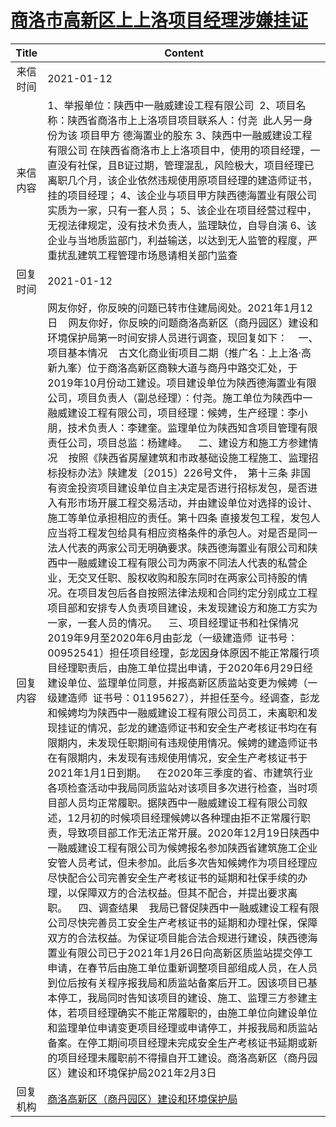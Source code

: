 # <a href="http://www.shangluo.gov.cn/zmhd/ldxxxx.jsp?urltype=leadermail.LeaderMailContentUrl&wbtreeid=1112&leadermailid=6803">商洛市高新区上上洛项目经理涉嫌挂证</a>
| Title |                                                                                                                                                                                                                                                                                                                                                                                                                                                                                                                                                                                                                                                                                                                                               Content                                                                                                                                                                                                                                                                                                                                                                                                                                                                                                                                                                                                                                                                                                                                                |
|:-----:|------------------------------------------------------------------------------------------------------------------------------------------------------------------------------------------------------------------------------------------------------------------------------------------------------------------------------------------------------------------------------------------------------------------------------------------------------------------------------------------------------------------------------------------------------------------------------------------------------------------------------------------------------------------------------------------------------------------------------------------------------------------------------------------------------------------------------------------------------------------------------------------------------------------------------------------------------------------------------------------------------------------------------------------------------------------------------------------------------------------------------------------------------------------------------------------------------------------------------------------------------------------------------------------------------------------------------------------------------------------------------------------------------------------------------------------------------------------------------------------------------|
| 来信时间  | 2021-01-12                                                                                                                                                                                                                                                                                                                                                                                                                                                                                                                                                                                                                                                                                                                                                                                                                                                                                                                                                                                                                                                                                                                                                                                                                                                                                                                                                                                                                                                                                           |
| 来信内容  | 1、举报单位：陕西中一融威建设工程有限公司  2、项目名称：陕西省商洛市上上洛项目项目联系人：付尧  此人另一身份为该 项目甲方 德海置业的股东 3、陕西中一融威建设工程有限公司 在陕西省商洛市上上洛项目中，使用的项目经理，一直没有社保，且B证过期，管理混乱，风险极大，项目经理已离职几个月，该企业依然违规使用原项目经理的建造师证书，挂的项目经理； 4、该企业与项目甲方陕西德海置业有限公司实质为一家，只有一套人员； 5、该企业在项目经营过程中，无视法律规定，没有技术负责人，监理缺位，自导自演 6、该企业与当地质监部门，利益输送，以达到无人监管的程度，严重扰乱建筑工程管理市场恳请相关部门监查                                                                                                                                                                                                                                                                                                                                                                                                                                                                                                                                                                                                                                                                                                                                                                                                                                                                                                                                                                                                                                                                                                                                                                                            |
| 回复时间  | 2021-01-12                                                                                                                                                                                                                                                                                                                                                                                                                                                                                                                                                                                                                                                                                                                                                                                                                                                                                                                                                                                                                                                                                                                                                                                                                                                                                                                                                                                                                                                                                           |
| 回复内容  | 网友你好，你反映的问题已转市住建局阅处。2021年1月12日    网友你好，你反映的问题商洛高新区（商丹园区）建设和环境保护局第一时间安排人员进行调查，现回复如下：    一、项目基本情况    古文化商业街项目二期（推广名：上上洛·高新九峯）位于商洛高新区商鞅大道与商丹中路交汇处，于2019年10月份动工建设。项目建设单位为陕西德海置业有限公司，项目负责人（副总经理）：付尧。施工单位为陕西中一融威建设工程有限公司，项目经理：候娉，生产经理：李小朋，技术负责人：李建奎。监理单位为陕西知含项目管理有限责任公司，项目总监：杨建峰。    二、建设方和施工方参建情况    按照《陕西省房屋建筑和市政基础设施工程施工、监理招标投标办法》陕建发〔2015〕226号文件，　第十三条 非国有资金投资项目建设单位自主决定是否进行招标发包，是否进入有形市场开展工程交易活动，并由建设单位对选择的设计、施工等单位承担相应的责任。第十四条 直接发包工程，发包人应当将工程发包给具有相应资格条件的承包人。对是否是同一法人代表的两家公司无明确要求。陕西德海置业有限公司和陕西中一融威建设工程有限公司为两家不同法人代表的私营企业，无交叉任职、股权收购和股东同时在两家公司持股的情况。在项目发包后各自按照法律法规和合同约定分别成立工程项目部和安排专人负责项目建设，未发现建设方和施工方实为一家，一套人员的情况。    三、项目经理证书和社保情况    2019年9月至2020年6月由彭龙（一级建造师  证书号：00952541）担任项目经理，彭龙因身体原因不能正常履行项目经理职责后，由施工单位提出申请，于2020年6月29日经建设单位、监理单位同意，并报高新区质监站变更为候娉（一级建造师  证书号：01195627），并担任至今。经调查，彭龙和候娉均为陕西中一融威建设工程有限公司员工，未离职和发现挂证的情况，彭龙的建造师证书和安全生产考核证书均在有限期内，未发现任职期间有违规使用情况。候娉的建造师证书在有限期内，未发现有违规使用情况，安全生产考核证书于2021年1月1日到期。    在2020年三季度的省、市建筑行业各项检查活动中我局同质监站对该项目多次进行检查，当时项目部人员均正常履职。据陕西中一融威建设工程有限公司叙述，12月初的时候项目经理候娉以各种理由拒不正常履行职责，导致项目部工作无法正常开展。2020年12月19日陕西中一融威建设工程有限公司为候娉报名参加陕西省建筑施工企业安管人员考试，但未参加。此后多次告知候娉作为项目经理应尽快配合公司完善安全生产考核证书的延期和社保手续的办理，以保障双方的合法权益。但其不配合，并提出要求离职。    四、调查结果    我局已督促陕西中一融威建设工程有限公司尽快完善员工安全生产考核证书的延期和办理社保，保障双方的合法权益。为保证项目能合法合规进行建设，陕西德海置业有限公司已于2021年1月26日向高新区质监站提交停工申请，在春节后由施工单位重新调整项目部组成人员，在人员到位后按有关程序报我局和质监站备案后开工。因该项目已基本停工，我局同时告知该项目的建设、施工、监理三方参建主体，若项目经理确实不能正常履职的，由施工单位向建设单位和监理单位申请变更项目经理或申请停工，并报我局和质监站备案。在停工期间项目经理未完成安全生产考核证书延期或新的项目经理未履职前不得擅自开工建设。商洛高新区（商丹园区）建设和环境保护局2021年2月3日 |
| 回复机构  | <a href="../../categories/agencies/商洛高新区（商丹园区）建设和环境保护局.md">商洛高新区（商丹园区）建设和环境保护局</a>                                                                                                                                                                                                                                                                                                                                                                                                                                                                                                                                                                                                                                                                                                                                                                                                                                                                                                                                                                                                                                                                                                                                                                                                                                                                                                                                                                                                                   |